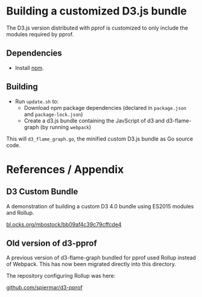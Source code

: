 # Building a customized D3.js bundle

The D3.js version distributed with pprof is customized to only include the
modules required by pprof.

## Dependencies

- Install [npm](https://www.npmjs.com).

## Building

- Run `update.sh` to:
  - Download npm package dependencies (declared in `package.json` and `package-lock.json`)
  - Create a d3.js bundle containing the JavScript of d3 and d3-flame-graph (by running `webpack`)

This will `d3_flame_graph.go`, the minified custom D3.js bundle as Go source code.

# References / Appendix

## D3 Custom Bundle

A demonstration of building a custom D3 4.0 bundle using ES2015 modules and Rollup. 

[bl.ocks.org/mbostock/bb09af4c39c79cffcde4](https://bl.ocks.org/mbostock/bb09af4c39c79cffcde4)

## Old version of d3-pprof

A previous version of d3-flame-graph bundled for pprof used Rollup instead of
Webpack. This has now been migrated directly into this directory.

The repository configuring Rollup was here:

[github.com/spiermar/d3-pprof](https://github.com/spiermar/d3-pprof)
